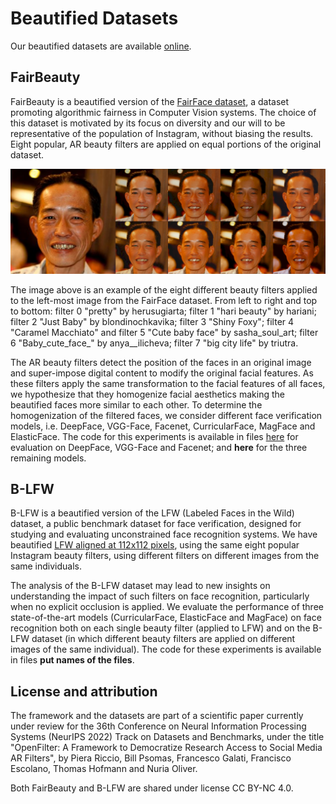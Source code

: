 # Beautified Datasets

Our beautified datasets are available [online](https://fairbeauty.z6.web.core.windows.net/).

## FairBeauty
FairBeauty is a beautified version of the [FairFace dataset](https://github.com/joojs/fairface), a dataset promoting algorithmic fairness in Computer Vision systems. The choice of this dataset is motivated by its focus on diversity and our will to be representative of the population of Instagram, without biasing the results. Eight popular, AR beauty filters are applied on equal portions of the original dataset.

![Filters example.](assets/filters_example.png)

The image above is an example of the eight different beauty filters applied to the left-most image from the FairFace dataset. From left to right and top to bottom: filter 0 "pretty" by herusugiarta; filter 1 "hari beauty" by hariani; filter 2 "Just Baby" by blondinochkavika; filter 3 "Shiny Foxy"; filter 4 "Caramel Macchiato" and filter 5 "Cute baby face" by sasha_soul_art; filter 6 "Baby_cute_face_" by anya__ilicheva; filter 7 "big city life" by triutra.

The AR beauty filters detect the position of the faces in an original image and super-impose digital content to modify the original facial features. As these filters apply the same transformation to the facial features of all faces, we hypothesize that they homogenize facial aesthetics making the beautified faces more similar to each other. To determine the homogenization of the filtered faces, we consider different face verification models, i.e. DeepFace, VGG-Face, Facenet, CurricularFace, MagFace and ElasticFace. The code for this experiments is available in files [here](https://github.com/ellisalicante/OpenFilter/blob/main/Datasets/face_similarity_old_methods.ipynb) for evaluation on DeepFace, VGG-Face and Facenet; and **here** for the three remaining models.


## B-LFW
B-LFW is a beautified version of the LFW (Labeled Faces in the Wild) dataset, a public benchmark dataset for face verification, designed for studying and evaluating unconstrained face recognition systems. We have beautified [LFW aligned at 112x112 pixels](https://github.com/ZhaoJ9014/face.evoLVe), using the same eight popular Instagram beauty filters, using different filters on different images from the same individuals.

The analysis of the B-LFW dataset may lead to new insights on understanding the impact of such filters on face recognition, particularly when no explicit occlusion is applied. We evaluate the performance of three state-of-the-art models (CurricularFace, ElasticFace and MagFace) on face recognition both on each single beauty filter (applied to LFW) and on the B-LFW dataset (in which different beauty filters are applied on different images of the same individual). The code for these experiments is available in files **put names of the files**.


## License and attribution
The framework and the datasets are part of a scientific paper currently under review for the 36th Conference on Neural Information Processing Systems (NeurIPS 2022) Track on Datasets and Benchmarks, under the title "OpenFilter: A Framework to Democratize Research Access to Social Media AR Filters", by Piera Riccio, Bill Psomas, Francesco Galati, Francisco Escolano, Thomas Hofmann and Nuria Oliver.

Both FairBeauty and B-LFW are shared under license CC BY-NC 4.0.

